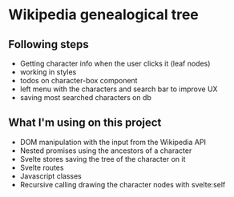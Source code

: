 # Wikipedia genealogical tree

## Following steps

- Getting character info when the user clicks it (leaf nodes)
- working in styles
- todos on character-box component
- left menu with the characters and search bar to improve UX
- saving most searched characters on db

## What I'm using on this project

- DOM manipulation with the input from the Wikipedia API
- Nested promises using the ancestors of a character
- Svelte stores saving the tree of the character on it
- Svelte routes
- Javascript classes
- Recursive calling drawing the character nodes with svelte:self
